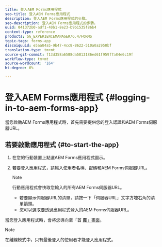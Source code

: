 ```yaml
---
title: 登入AEM Forms應用程式
seo-title: 登入AEM Forms應用程式
description: 登入AEM Forms應用程式的步驟。
seo-description: 登入AEM Forms應用程式的步驟。
uuid: 041372b0-adf1-40b1-8e23-b9b1535f86b4
content-type: reference
products: SG_EXPERIENCEMANAGER/6.4/FORMS
topic-tags: forms-app
discoiquuid: e5aa84a5-9b47-4cc8-8622-510a0a2950bf
translation-type: tm+mt
source-git-commit: f13d358a6508da5813186ed61f959f7a84e6c19f
workflow-type: tm+mt
source-wordcount: '164'
ht-degree: 0%

---
```



# 登入AEM Forms應用程式 {#logging-in-to-aem-forms-app}

當您啟動AEM Forms應用程式時，首先需要提供您的登入認證和AEM Forms伺服器URL。

## 若要啟動應用程式 {#to-start-the-app}

1. 在您的行動裝置上點選AEM Forms應用程式圖示。
1. 若要登入應用程式，請輸入使用者名稱、密碼和AEM Forms伺服器URL。

   >[!NOTE]
   >
   >行動應用程式會快取您輸入的所有AEM Forms伺服器URL。
   >
   >* 若要顯示伺服器URL的清單，請按一下「伺服器URL」文字方塊右角的清單箭頭。
   >* 您可以選取要透過應用程式登入的AEM Forms伺服器URL。


當您登入應用程式時，會將您導向至「首 [**頁&#x200B;**」畫面](/help/forms/using/home-screen.md)。

>[!NOTE]
>
>在離線模式中，只有最後登入的使用者才能登入應用程式。
